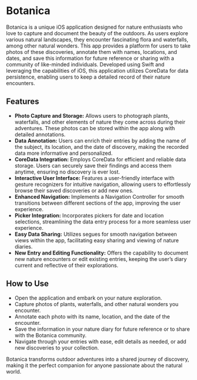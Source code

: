 # Botanica

Botanica is a unique iOS application designed for nature enthusiasts who love to capture and document the beauty of the outdoors. As users explore various natural landscapes, they encounter fascinating flora and waterfalls, among other natural wonders. This app provides a platform for users to take photos of these discoveries, annotate them with names, locations, and dates, and save this information for future reference or sharing with a community of like-minded individuals. Developed using Swift and leveraging the capabilities of iOS, this application utilizes CoreData for data persistence, enabling users to keep a detailed record of their nature encounters.

## Features

- **Photo Capture and Storage:** Allows users to photograph plants, waterfalls, and other elements of nature they come across during their adventures. These photos can be stored within the app along with detailed annotations.
- **Data Annotation:** Users can enrich their entries by adding the name of the subject, its location, and the date of discovery, making the recorded data more informative and personalized.
- **CoreData Integration:** Employs CoreData for efficient and reliable data storage. Users can securely save their findings and access them anytime, ensuring no discovery is ever lost.
- **Interactive User Interface:** Features a user-friendly interface with gesture recognizers for intuitive navigation, allowing users to effortlessly browse their saved discoveries or add new ones.
- **Enhanced Navigation:** Implements a Navigation Controller for smooth transitions between different sections of the app, improving the user experience.
- **Picker Integration:** Incorporates pickers for date and location selections, streamlining the data entry process for a more seamless user experience.
- **Easy Data Sharing:** Utilizes segues for smooth navigation between views within the app, facilitating easy sharing and viewing of nature diaries.
- **New Entry and Editing Functionality:** Offers the capability to document new nature encounters or edit existing entries, keeping the user’s diary current and reflective of their explorations.

## How to Use

- Open the application and embark on your nature exploration.
- Capture photos of plants, waterfalls, and other natural wonders you encounter.
- Annotate each photo with its name, location, and the date of the encounter.
- Save the information in your nature diary for future reference or to share with the Botanica community.
- Navigate through your entries with ease, edit details as needed, or add new discoveries to your collection.

Botanica transforms outdoor adventures into a shared journey of discovery, making it the perfect companion for anyone passionate about the natural world.
